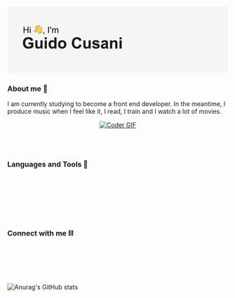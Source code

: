 <img src="https://github.com/gducsn/gducsn/blob/main/header/05.png?raw=true" alt="">

<h3 align="left">About me 📖</h3>

I am currently studying to become a front end developer. In the meantime, I produce music when I feel like it, I read, I train and I watch a lot of movies.

<p align="center">
    <a href="#"><img src="https://media.giphy.com/media/SWoSkN6DxTszqIKEqv/giphy.gif" alt="Coder GIF" width="500"
            height="400"></a>
</p>
<br>
<br>
<h3>Languages and Tools &#128296</h3>

<br>

<p align="left">
<img src="https://img.shields.io/badge/HTML-5-black?style=for-the-badge&logo=appveyor?link=http://left&link=https://it.wikipedia.org/wiki/HTML5"alt="">
</img>
<object data="https://img.shields.io/badge/HTML-5-black?style=for-the-badge&logo=appveyor?link=http://left&link=https://it.wikipedia.org/wiki/HTML5">
<img src="https://img.shields.io/badge/CSS-3-black?style=for-the-badge&logo=appveyor?link=http://left&link=https://www.w3.org/TR/2001/WD-css3-roadmap-20010523/"alt="">
</img>
<img src="https://img.shields.io/badge/javascript-JS-black?style=for-the-badge&logo=appveyor?link=http://left&link=https://javascript.info/" alt="">
</img>
<img src="https://img.shields.io/badge/GITHUB-GIT-black?style=for-the-badge&logo=appveyor?link=http://left&link=https://github.com/" alt="">
</img>
<img src="https://img.shields.io/badge/Adobe%20-AAE-black?style=for-the-badge&logo=appveyor?link=https://it.wikipedia.org/wiki/Adobe_After_Effects" alt="">
</img>
<img src="https://img.shields.io/badge/Adobe%20-PH-black?style=for-the-badge&logo=appveyor?link=https://it.wikipedia.org/wiki/Adobe_Photoshop" alt="">
</img>
<img src="https://img.shields.io/badge/OFFICE%20-MSOffice-black?style=for-the-badge&logo=appveyor?link=https://it.wikipedia.org/wiki/Microsoft_Office" alt="">
</img>
<img src="https://img.shields.io/badge/ABLETON%20-LIVE-black?style=for-the-badge&logo=appveyor?link=https://it.wikipedia.org/wiki/Ableton_Live" alt="">
</img>


      
    
    
</p>
<br>
<br>

<h3>Connect with me ⛓</h3>

<br>
<img src="https://img.shields.io/badge/INSTAGRAM-IG-black?style=for-the-badge&logo=appveyor?link=https://www.instagram.com/gducsn" alt="">
</img>
<img src="https://img.shields.io/badge/EMAIL-GMAIL-black?style=for-the-badge&logo=appveyor?link=mailto:gducsngmail.com" alt="">
</img>


<br>
<br>
<br>

![Anurag's GitHub stats](https://github-readme-stats.vercel.app/api?username=gducsn&show_icons=true&theme=dark)
###



